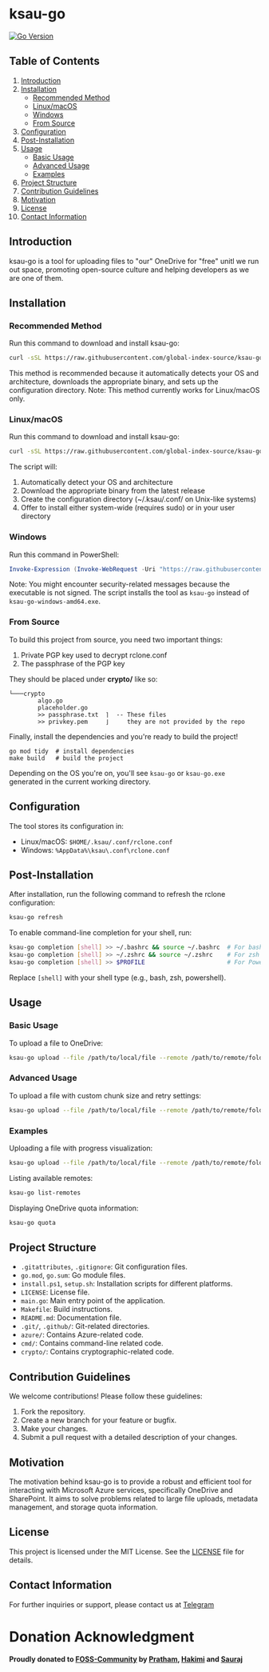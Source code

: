 # ksau-go

[![Go Version](https://img.shields.io/badge/go-1.23.4-blue)](https://golang.org/doc/go1.23)

## Table of Contents
1. [Introduction](#introduction)
2. [Installation](#installation)
   - [Recommended Method](#recommended-method)
   - [Linux/macOS](#linuxmacos)
   - [Windows](#windows)
   - [From Source](#from-source)
3. [Configuration](#configuration)
4. [Post-Installation](#post-installation)
5. [Usage](#usage)
   - [Basic Usage](#basic-usage)
   - [Advanced Usage](#advanced-usage)
   - [Examples](#examples)
6. [Project Structure](#project-structure)
7. [Contribution Guidelines](#contribution-guidelines)
8. [Motivation](#motivation)
9. [License](#license)
10. [Contact Information](#contact-information)

## Introduction
ksau-go is a tool for uploading files to "our" OneDrive for "free" unitl we run out space, promoting open-source culture and helping developers as we are one of them.

## Installation

### Recommended Method
Run this command to download and install ksau-go:
```bash
curl -sSL https://raw.githubusercontent.com/global-index-source/ksau-go/master/setup.sh | bash
```
This method is recommended because it automatically detects your OS and architecture, downloads the appropriate binary, and sets up the configuration directory. Note: This method currently works for Linux/macOS only.

### Linux/macOS
Run this command to download and install ksau-go:
```bash
curl -sSL https://raw.githubusercontent.com/global-index-source/ksau-go/master/setup.sh | bash
```
The script will:
1. Automatically detect your OS and architecture
2. Download the appropriate binary from the latest release
3. Create the configuration directory (~/.ksau/.conf/ on Unix-like systems)
4. Offer to install either system-wide (requires sudo) or in your user directory

### Windows
Run this command in PowerShell:
```powershell
Invoke-Expression (Invoke-WebRequest -Uri "https://raw.githubusercontent.com/global-index-source/ksau-go/master/install.ps1").Content
```
Note: You might encounter security-related messages because the executable is not signed. The script installs the tool as `ksau-go` instead of `ksau-go-windows-amd64.exe`.

### From Source
To build this project from source, you need two important things:
1. Private PGP key used to decrypt rclone.conf
2. The passphrase of the PGP key

They should be placed under **crypto/** like so:
```
└───crypto
        algo.go
        placeholder.go
        >> passphrase.txt  ⌉  -- These files
        >> privkey.pem     ⌋     they are not provided by the repo
```

Finally, install the dependencies and you're ready to build the project!
```
go mod tidy  # install dependencies
make build   # build the project
```

Depending on the OS you're on, you'll see `ksau-go` or `ksau-go.exe` generated in the current working directory.

## Configuration
The tool stores its configuration in:
- Linux/macOS: `$HOME/.ksau/.conf/rclone.conf`
- Windows: `%AppData%\ksau\.conf\rclone.conf`

## Post-Installation
After installation, run the following command to refresh the rclone configuration:
```bash
ksau-go refresh
```

To enable command-line completion for your shell, run:
```bash
ksau-go completion [shell] >> ~/.bashrc && source ~/.bashrc  # For bash
ksau-go completion [shell] >> ~/.zshrc && source ~/.zshrc    # For zsh
ksau-go completion [shell] >> $PROFILE                       # For PowerShell
```
Replace `[shell]` with your shell type (e.g., bash, zsh, powershell).

## Usage

### Basic Usage
To upload a file to OneDrive:
```bash
ksau-go upload --file /path/to/local/file --remote /path/to/remote/folder
```

### Advanced Usage
To upload a file with custom chunk size and retry settings:
```bash
ksau-go upload --file /path/to/local/file --remote /path/to/remote/folder --chunk-size 10485760 --retries 5 --retry-delay 10s
```

### Examples
Uploading a file with progress visualization:
```bash
ksau-go upload --file /path/to/local/file --remote /path/to/remote/folder --progress modern
```

Listing available remotes:
```bash
ksau-go list-remotes
```

Displaying OneDrive quota information:
```bash
ksau-go quota
```

## Project Structure
- `.gitattributes`, `.gitignore`: Git configuration files.
- `go.mod`, `go.sum`: Go module files.
- `install.ps1`, `setup.sh`: Installation scripts for different platforms.
- `LICENSE`: License file.
- `main.go`: Main entry point of the application.
- `Makefile`: Build instructions.
- `README.md`: Documentation file.
- `.git/`, `.github/`: Git-related directories.
- `azure/`: Contains Azure-related code.
- `cmd/`: Contains command-line related code.
- `crypto/`: Contains cryptographic-related code.

## Contribution Guidelines
We welcome contributions! Please follow these guidelines:
1. Fork the repository.
2. Create a new branch for your feature or bugfix.
3. Make your changes.
4. Submit a pull request with a detailed description of your changes.

## Motivation
The motivation behind ksau-go is to provide a robust and efficient tool for interacting with Microsoft Azure services, specifically OneDrive and SharePoint. It aims to solve problems related to large file uploads, metadata management, and storage quota information.

## License
This project is licensed under the MIT License. See the [LICENSE](LICENSE) file for details.

## Contact Information
For further inquiries or support, please contact us at [Telegram](https://t.me/ksau_update)

# Donation Acknowledgment

**Proudly donated to [FOSS-Community](https://github.com/FOSS-Community) by [Pratham](https://github.com/prathamdby), [Hakimi](https://github.com/hakimifr) and [Sauraj](https://github.com/ksauraj)**
